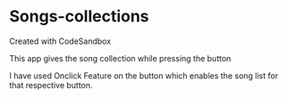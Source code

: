 # Songs-collections
Created with CodeSandbox

This app gives the song collection while pressing the button

I have used Onclick Feature on the button which enables the song list for that respective button.
